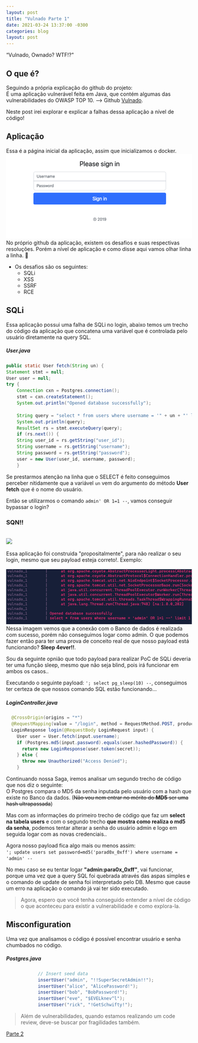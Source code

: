 ```yaml
---
layout: post
title: "Vulnado Parte 1"
date: 2021-03-24 13:37:00 -0300 
categories: blog
layout: post
---
```


“Vulnado, Ownado? WTF!?"
<!--more-->

## O que é?
Seguindo a própria explicação do github do projeto:<br>É uma aplicação vulnerável feita em Java, que contém algumas das vulnerabilidades do OWASP TOP 10. --> Github [Vulnado](https://github.com/ScaleSec/vulnado).<br>

<div class="alert alert-success" role="alert">
Neste post irei explorar e explicar a falhas dessa aplicação a nível de código!
</div>

## Aplicação

Essa é a página inicial da aplicação, assim que inicializamos o docker.
<br>
<img src="/assets/img/Vulnado-1.png">
<br>
No próprio github da aplicação, existem os desafios e suas respectivas resoluções. Porém a nível de aplicação e como disse aqui vamos olhar linha a linha. 🥲<br>

* Os desafios são os seguintes:
    * SQLi
    * XSS
    * SSRF
    * RCE

## SQLi

Essa aplicação possui uma falha de SQLi no login, abaixo temos um trecho do código da aplicação que concatena uma variável que é controlada pelo usuário diretamente na query SQL.

##### User.java
```java 
public static User fetch(String un) {
Statement stmt = null;
User user = null;
try {
    Connection cxn = Postgres.connection();
    stmt = cxn.createStatement();
    System.out.println("Opened database successfully");

    String query = "select * from users where username = '" + un + "' limit 1";
    System.out.println(query);
    ResultSet rs = stmt.executeQuery(query);
    if (rs.next()) {
    String user_id = rs.getString("user_id");
    String username = rs.getString("username");
    String password = rs.getString("password");
    user = new User(user_id, username, password);
    }
```

Se prestarmos atenção na linha que o SELECT é feito conseguimos perceber nitidamente que a variável `un` vem do argumento do método **User fetch** que é o nome do usuário.<br>

Então se utilizarmos o comando `admin' OR 1=1 --`, vamos conseguir bypassar o login? 

### SQN!!
<br>
<img src="https://i.pinimg.com/originals/65/12/c6/6512c69ff133bbcef78105532712b8f1.gif">
<br>

Essa aplicação foi construida "propositalmente", para não realizar o seu login, mesmo que seu payload esteja correto!. Exemplo:<br>
<br>
<img src="/assets/img/Vulnado-2.png">
<br>
Nessa imagem vemos que a conexão com o Banco de dados é realizada com sucesso, porém não conseguimos logar como admin. O que podemos fazer então para ter uma prova de conceito real de que nosso payload está funcionando? **Sleep 4ever!!**.<br>

Sou da seguinte opnião que todo payload para realizar PoC de SQLi deveria ter uma função sleep, mesmo que não seja blind, pois irá funcionar em ambos os casos..

Executando o seguinte payload: `'; select pg_sleep(10) --`, conseguimos ter certeza de que nossos comando SQL estão funcionando...<br>

##### LoginController.java
```java
  @CrossOrigin(origins = "*")
  @RequestMapping(value = "/login", method = RequestMethod.POST, produces = "application/json", consumes = "application/json")
  LoginResponse login(@RequestBody LoginRequest input) {
    User user = User.fetch(input.username);
    if (Postgres.md5(input.password).equals(user.hashedPassword)) {
      return new LoginResponse(user.token(secret));
    } else {
      throw new Unauthorized("Access Denied");
    }
```
Continuando nossa Saga, iremos analisar um segundo trecho de código que nos diz o seguinte:<br>
O Postgres compara o MD5 da senha inputada pelo usuário com a hash que existe no Banco da dados. (~~Não vou nem entrar no mérito do **MD5** ser uma hash ultrapassada~~)

Mas com as informações do primeiro trecho de código que faz um **select na tabela users** e com o segundo trecho **que mostra como realiza o md5 da senha**, podemos tentar alterar a senha do usuário admin e logo em seguida logar com as novas credenciais..

Agora nosso payload fica algo mais ou menos assim:<br> 
`'; update users set password=md5('parad0x_0xff') where username = 'admin' --`<br>

No meu caso se eu tentar logar **"admin:para0x_0xff"**, vai funcionar, porque uma vez que a query SQL foi quebrada através das aspas simples e o comando de update de senha foi interpretado pelo DB. Mesmo que cause um erro na aplicação o comando já vai ter sido executado.

>Agora, espero que você tenha conseguido entender a nível de código o que aconteceu para existir a vulnerabilidade e como explora-la.

## Misconfiguration

Uma vez que analisamos o código é possível encontrar usuário e senha chumbados no código.

##### Postgres.java
```java
            // Insert seed data
            insertUser("admin", "!!SuperSecretAdmin!!");
            insertUser("alice", "AlicePassword!");
            insertUser("bob", "BobPassword!");
            insertUser("eve", "$EVELknev^l");
            insertUser("rick", "!GetSchwifty!");
```
>Além de vulnerabilidades, quando estamos realizando um code review, deve-se buscar por fragilidades também. 

[Parte 2](../../../2021/03/28/Vulnado2.html)
